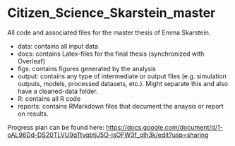 # Citizen_Science_Skarstein_master
All code and associated files for the master thesis of Emma Skarstein. 

- data: contains all input data
- docs: contains Latex-files for the final thesis (synchronized with Overleaf)
- figs: contains figures generated by the analysis
- output: contains any type of intermediate or output files (e.g. simulation outputs, models, processed datasets, etc.). Might separate this and also have a cleaned-data folder.
- R: contains all R code
- reports: contains RMarkdown files that document the anaysis or report on results.



Progress plan can be found here: https://docs.google.com/document/d/1-oAL96Dd-DS20TLVU9qTtvqbtjJ5O-jsOFW3f_qIh3k/edit?usp=sharing
